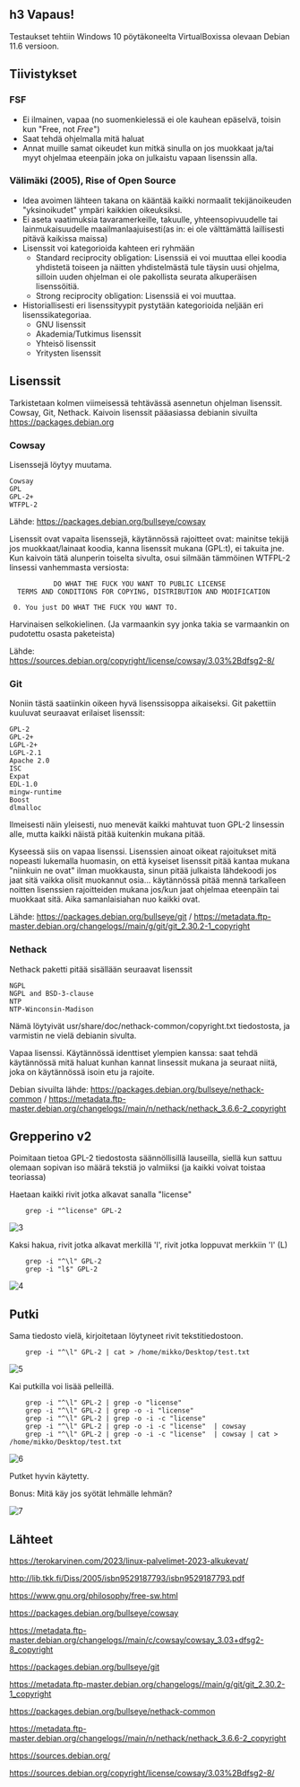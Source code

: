 ## h3 Vapaus!

Testaukset tehtiin Windows 10 pöytäkoneelta VirtualBoxissa olevaan Debian 11.6 versioon.

## Tiivistykset
### FSF

- Ei ilmainen, vapaa (no suomenkielessä ei ole kauhean epäselvä, toisin kun "Free, not _Free_")
- Saat tehdä ohjelmalla mitä haluat
- Annat muille samat oikeudet kun mitkä sinulla on jos muokkaat ja/tai myyt ohjelmaa eteenpäin joka on julkaistu vapaan lisenssin alla.

### Välimäki (2005), Rise of Open Source

- Idea avoimen lähteen takana on kääntää kaikki normaalit tekijänoikeuden "yksinoikudet" ympäri kaikkien oikeuksiksi.
- Ei aseta vaatimuksia tavaramerkeille, takuulle, yhteensopivuudelle tai lainmukaisuudelle maailmanlaajuisesti(as in: ei ole välttämättä laillisesti pitävä kaikissa maissa)
- Lisenssit voi kategorioida kahteen eri ryhmään
    - Standard reciprocity obligation: Lisenssiä ei voi muuttaa ellei koodia yhdistetä toiseen ja näitten yhdistelmästä tule täysin uusi ohjelma, silloin uuden ohjelman ei ole pakollista seurata alkuperäisen lisenssöitiä.
    - Strong reciprocity obligation: Lisenssiä ei voi muuttaa.
- Historiallisesti eri lisenssityypit pystytään kategorioida neljään eri lisenssikategoriaa.
    - GNU lisenssit
    - Akademia/Tutkimus lisenssit
    - Yhteisö lisenssit
    - Yritysten lisenssit

## Lisenssit

Tarkistetaan kolmen viimeisessä tehtävässä asennetun ohjelman lisenssit. Cowsay, Git, Nethack. Kaivoin lisenssit pääasiassa debianin sivuilta https://packages.debian.org

### Cowsay

Lisenssejä löytyy muutama.

    Cowsay
    GPL
    GPL-2+
    WTFPL-2
    
Lähde: https://packages.debian.org/bullseye/cowsay

Lisenssit ovat vapaita lisenssejä, käytännössä rajoitteet ovat: mainitse tekijä jos muokkaat/lainaat koodia, kanna lisenssit mukana (GPL:t), ei takuita jne. Kun kaivoin tätä alunperin toiselta sivulta, osui silmään tämmöinen WTFPL-2 linsessi vanhemmasta versiosta:


               DO WHAT THE FUCK YOU WANT TO PUBLIC LICENSE
      TERMS AND CONDITIONS FOR COPYING, DISTRIBUTION AND MODIFICATION

     0. You just DO WHAT THE FUCK YOU WANT TO. 
     
Harvinaisen selkokielinen. (Ja varmaankin syy jonka takia se varmaankin on pudotettu osasta paketeista)

Lähde: https://sources.debian.org/copyright/license/cowsay/3.03%2Bdfsg2-8/

### Git

Noniin tästä saatiinkin oikeen hyvä lisenssisoppa aikaiseksi. Git pakettiin kuuluvat seuraavat erilaiset lisenssit:

    GPL-2
    GPL-2+
    LGPL-2+
    LGPL-2.1
    Apache 2.0
    ISC
    Expat
    EDL-1.0
    mingw-runtime
    Boost
    dlmalloc
    
Ilmeisesti näin yleisesti, nuo menevät kaikki mahtuvat tuon GPL-2 linsessin alle, mutta kaikki näistä pitää kuitenkin mukana pitää. 

Kyseessä siis on vapaa lisenssi. Lisenssien ainoat oikeat rajoitukset mitä nopeasti lukemalla huomasin, on että kyseiset lisenssit pitää kantaa mukana "niinkuin ne ovat" ilman muokkausta, sinun pitää julkaista lähdekoodi jos jaat sitä vaikka olisit muokannut osia... käytännössä pitää mennä tarkalleen noitten lisenssien rajoitteiden mukana jos/kun jaat ohjelmaa eteenpäin tai muokkaat sitä. Aika samanlaisiahan nuo kaikki ovat.

Lähde: https://packages.debian.org/bullseye/git / https://metadata.ftp-master.debian.org/changelogs//main/g/git/git_2.30.2-1_copyright

### Nethack

Nethack paketti pitää sisällään seuraavat lisenssit

    NGPL
    NGPL and BSD-3-clause
    NTP
    NTP-Winconsin-Madison
    
Nämä löytyivät usr/share/doc/nethack-common/copyright.txt tiedostosta, ja varmistin ne vielä debianin sivulta. 

Vapaa lisenssi. Käytännössä identtiset ylempien kanssa: saat tehdä käytännössä mitä haluat kunhan kannat linsessit mukana ja seuraat niitä, joka on käytännössä isoin etu ja rajoite. 

Debian sivuilta lähde: https://packages.debian.org/bullseye/nethack-common / https://metadata.ftp-master.debian.org/changelogs//main/n/nethack/nethack_3.6.6-2_copyright
    
## Grepperino v2

Poimitaan tietoa GPL-2 tiedostosta säännöllisillä lauseilla, siellä kun sattuu olemaan sopivan iso määrä tekstiä jo valmiiksi (ja kaikki voivat toistaa teoriassa)

Haetaan kaikki rivit jotka alkavat sanalla "license"

        grep -i "^license" GPL-2
        
![3](https://user-images.githubusercontent.com/122888695/214734209-66e6187d-9fc7-414e-b86e-a82c08952329.png)

Kaksi hakua, rivit jotka alkavat merkillä 'l', rivit jotka loppuvat merkkiin 'l' (L)

        grep -i "^\l" GPL-2
        grep -i "l$" GPL-2
        
![4](https://user-images.githubusercontent.com/122888695/214735050-aae713f3-4af6-43a9-96f4-bd97dca9910d.png)

## Putki

Sama tiedosto vielä, kirjoitetaan löytyneet rivit tekstitiedostoon.

        grep -i "^\l" GPL-2 | cat > /home/mikko/Desktop/test.txt
        
![5](https://user-images.githubusercontent.com/122888695/214735873-dea47dd3-8ad4-4f98-bdf4-f8b9ad9d56d1.png)

Kai putkilla voi lisää pelleillä.

        grep -i "^\l" GPL-2 | grep -o "license"
        grep -i "^\l" GPL-2 | grep -o -i "license"
        grep -i "^\l" GPL-2 | grep -o -i -c "license"
        grep -i "^\l" GPL-2 | grep -o -i -c "license"  | cowsay
        grep -i "^\l" GPL-2 | grep -o -i -c "license"  | cowsay | cat > /home/mikko/Desktop/test.txt
        
![6](https://user-images.githubusercontent.com/122888695/214736463-c8149917-bf23-4391-8d8c-c5b3788bb75a.png)

Putket hyvin käytetty.

Bonus: Mitä käy jos syötät lehmälle lehmän?

![7](https://user-images.githubusercontent.com/122888695/214748645-65135e31-08a2-4319-99c1-eff412f084c3.png)



## Lähteet

https://terokarvinen.com/2023/linux-palvelimet-2023-alkukevat/

http://lib.tkk.fi/Diss/2005/isbn9529187793/isbn9529187793.pdf

https://www.gnu.org/philosophy/free-sw.html

https://packages.debian.org/bullseye/cowsay

https://metadata.ftp-master.debian.org/changelogs//main/c/cowsay/cowsay_3.03+dfsg2-8_copyright

https://packages.debian.org/bullseye/git 

https://metadata.ftp-master.debian.org/changelogs//main/g/git/git_2.30.2-1_copyright

https://packages.debian.org/bullseye/nethack-common 

https://metadata.ftp-master.debian.org/changelogs//main/n/nethack/nethack_3.6.6-2_copyright

https://sources.debian.org/

https://sources.debian.org/copyright/license/cowsay/3.03%2Bdfsg2-8/
